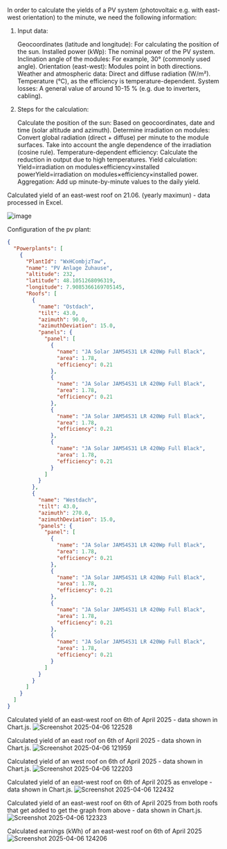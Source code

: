 In order to calculate the yields of a PV system (photovoltaic e.g. with east-west orientation) to the minute, we need the following information:

1. Input data:

   Geocoordinates (latitude and longitude): For calculating the position of the sun.
    Installed power (kWp): The nominal power of the PV system.
    Inclination angle of the modules: For example, 30° (commonly used angle).
    Orientation (east-west): Modules point in both directions.
    Weather and atmospheric data:
        Direct and diffuse radiation (W/m²).
        Temperature (°C), as the efficiency is temperature-dependent.
    System losses: A general value of around 10-15 % (e.g. due to inverters, cabling).


2.  Steps for the calculation:

    Calculate the position of the sun: Based on geocoordinates, date and time (solar altitude and azimuth).
    Determine irradiation on modules:
        Convert global radiation (direct + diffuse) per minute to the module surfaces.
        Take into account the angle dependence of the irradiation (cosine rule).
    Temperature-dependent efficiency: Calculate the reduction in output due to high temperatures.
    Yield calculation:
        Yield=irradiation on modules×efficiency×installed powerYield=irradiation on modules×efficiency×installed power.
    Aggregation: Add up minute-by-minute values to the daily yield.


Calculated yield of an east-west roof on 21.06. (yearly maximun) - data processed in Excel.


   ![image](https://github.com/user-attachments/assets/6b5fbc66-15e9-4159-ab83-48aa20c79371)

Configuration of the pv plant:
```json
{
  "Powerplants": [
    {
      "PlantId": "WxHCombjzTaw",
      "name": "PV Anlage Zuhause",
      "altitude": 232,
      "latitude": 48.1051268096319,
      "longitude": 7.9085366169705145,
      "Roofs": [
        {
          "name": "Ostdach",
          "tilt": 43.0,
          "azimuth": 90.0,
          "azimuthDeviation": 15.0,
          "panels": {
            "panel": [
              {
                "name": "JA Solar JAM54S31 LR 420Wp Full Black",
                "area": 1.78,
                "efficiency": 0.21
              },
              {
                "name": "JA Solar JAM54S31 LR 420Wp Full Black",
                "area": 1.78,
                "efficiency": 0.21
              },
              {
                "name": "JA Solar JAM54S31 LR 420Wp Full Black",
                "area": 1.78,
                "efficiency": 0.21
              },
              {
                "name": "JA Solar JAM54S31 LR 420Wp Full Black",
                "area": 1.78,
                "efficiency": 0.21
              }
            ]
          }
        },
        {
          "name": "Westdach",
          "tilt": 43.0,
          "azimuth": 270.0,
          "azimuthDeviation": 15.0,
          "panels": {
            "panel": [
              {
                "name": "JA Solar JAM54S31 LR 420Wp Full Black",
                "area": 1.78,
                "efficiency": 0.21
              },
              {
                "name": "JA Solar JAM54S31 LR 420Wp Full Black",
                "area": 1.78,
                "efficiency": 0.21
              },
              {
                "name": "JA Solar JAM54S31 LR 420Wp Full Black",
                "area": 1.78,
                "efficiency": 0.21
              },
              {
                "name": "JA Solar JAM54S31 LR 420Wp Full Black",
                "area": 1.78,
                "efficiency": 0.21
              }
            ]
          }
        }
      ]
    }
  ]
}
```
Calculated yield of an east-west roof on 6th of April 2025 - data shown in Chart.js.
![Screenshot 2025-04-06 122528](https://github.com/user-attachments/assets/d0b341f6-ec03-4732-b3f3-e98e363b47e2)

Calculated yield of an east roof on 6th of April 2025 - data shown in Chart.js.
![Screenshot 2025-04-06 121959](https://github.com/user-attachments/assets/09d3a1c2-a20a-428b-9dce-c070cdc0a267)

Calculated yield of an west roof on 6th of April 2025 - data shown in Chart.js.
![Screenshot 2025-04-06 122203](https://github.com/user-attachments/assets/f9edf6ee-8118-450f-bb81-ace19cc0a528)

Calculated yield of an east-west roof on 6th of April 2025 as envelope - data shown in Chart.js.
![Screenshot 2025-04-06 122432](https://github.com/user-attachments/assets/2a13ef53-d251-49fe-90a4-9c1f6d4011eb)

Calculated yield of an east-west roof on 6th of April 2025 from both roofs that get added to get the graph from above - data shown in Chart.js.
![Screenshot 2025-04-06 122323](https://github.com/user-attachments/assets/13273f2f-460d-4e25-8ba0-5a94930e3891)

Calculated earnings (kWh) of an east-west roof on 6th of April 2025
![Screenshot 2025-04-06 124206](https://github.com/user-attachments/assets/699364b7-d74c-4dad-b6ff-da8180f7ceb0)

